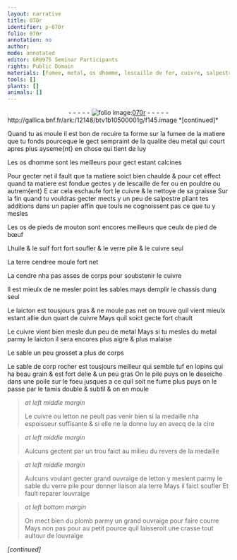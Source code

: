 ```yaml
---
layout: narrative
title: 070r
identifier: p-070r
folio: 070r
annotation: no
author:
mode: annotated
editor: GR8975 Seminar Participants
rights: Public Domain
materials: [fumee, metal, os dhomme, lescaille de fer, cuivre, salpestre, papier, os de pieds de mouton, pied de bœuf, huile, suif, verre, terre cendree, cendre, laicton, tuf, letton, cire, terre, plomb]
tools: []
plants: []
animals: []
---
```


<div class="folio" align="center">- - - - - <a href="http://gallica.bnf.fr/ark:/12148/btv1b10500001g/f145.image" target="_blank"><img src="https://cu-mkp.github.io/2017-workshop-edition/assets/photo-icon.png" alt="folio image: " style="display:inline-block; margin-bottom:-3px;"/>070r</a> - - - - - </div> http://gallica.bnf.fr/ark:/12148/btv1b10500001g/f145.image  
*[continued]*
  
Quand tu as moule il est bon de recuire ta forme sur la <span class="m">fumee</span> de la matiere que tu fonds pourceque le gect sempraint de la qualite deu <span class="m">metal</span> qui court apres plus ayseme{nt} en chose qui tient de luy
 
Les <span class="m">os dhomme</span> sont les meilleurs pour gect estant calcines
 
Pour gecter net il fault que ta matiere soict bien chaulde & pour cet effect quand ta matiere est fondue gectes y de <span class="m">lescaille de fer</span> ou en pouldre ou autrem{ent} E car cela eschaufe fort le <span class="m">cuivre</span> & le nettoye de sa graisse Sur la fin quand tu vouldras gecter mects y un peu de <span class="m">salpestre</span> pliant tes additions dans un <span class="m">papier</span> affin que touls ne cognoissent pas ce que tu y mesles
 
Les <span class="m">os de pieds de mouton</span> sont encores meilleurs que ceulx de <span class="m">pied de bœuf</span>
 
L<span class="m">huile</span> & le <span class="m">suif</span> fort fort soufler & le <span class="m">verre</span> pile & le <span class="m">cuivre</span> seul
 
La <span class="m">terre cendree</span> moule fort net
 
La <span class="m">cendre</span> nha pas asses de corps pour soubstenir le <span class="m">cuivre</span>
 
Il est mieulx de ne mesler point les sables mays demplir le chassis dung seul
 
Le <span class="m">laicton</span> est tousjours gras & ne moule pas net on trouve quil vient mieulx estant allie dun quart de <span class="m">cuivre</span> Mays quil soict gecte fort chault
 
Le <span class="m">cuivre</span> vient bien mesle dun peu de <span class="m">metal</span> Mays si tu mesles du <span class="m">metal</span> parmy le <span class="m">laicton</span> il sera encores plus aigre & plus malaise
 
Le sable un peu grosset a plus de corps
 
Le sable de corp rocher est tousjours meilleur qui semble <span class="m">tuf</span> en lopins qui ha beau grain & est fort delie & un peu gras On le pile puys on le deseiche dans une poile sur le foeu jusques a ce quil soit ne fume plus puys on le passe par le tamis double & subtil & on en moule 
 
> *at left middle margin*
> 
>   Le <span class="m">cuivre</span> ou <span class="m">letton</span> ne peult pas venir bien si la medaille nha espoisseur suffisante & si elle ne la donne luy en avecq de la <span class="m">cire</span>
 
> *at left middle margin*
> 
>   Aulcuns gectent par un trou faict au milieu du revers de la medaille
 
> *at left middle margin*
> 
>   Aulcuns voulant gecter grand ouvraige de <span class="m">letton</span> y meslent parmy le sable du <span class="m">verre</span> pile pour donner liaison ala <span class="m">terre</span> Mays il faict soufler Et fault reparer louvraige
 
> *at left bottom margin*
> 
>   On mect bien du <span class="m">plomb</span> parmy un grand ouvraige pour faire courre Mays non pas pour au petit pource quil laisseroit une crasse tout aultour de louvraige
 
*[continued]*
 